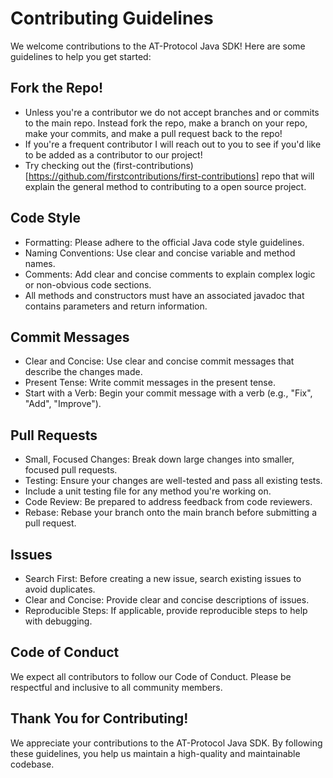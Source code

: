 # Contributing Guidelines
We welcome contributions to the AT-Protocol Java SDK! Here are some guidelines to help you get started:

## Fork the Repo!
- Unless you're a contributor we do not accept branches and or commits to the main repo. Instead fork the repo, make a branch on your repo, make your commits, and make a pull request back to the repo!
- If you're a frequent contributor I will reach out to you to see if you'd like to be added as a contributor to our project!
- Try checking out the (first-contributions)[https://github.com/firstcontributions/first-contributions] repo that will explain the general method to contributing to a open source project.

## Code Style
- Formatting: Please adhere to the official Java code style guidelines.
- Naming Conventions: Use clear and concise variable and method names.
- Comments: Add clear and concise comments to explain complex logic or non-obvious code sections.
- All methods and constructors must have an associated javadoc that contains parameters and return information.

## Commit Messages
- Clear and Concise: Use clear and concise commit messages that describe the changes made.
- Present Tense: Write commit messages in the present tense.
- Start with a Verb: Begin your commit message with a verb (e.g., "Fix", "Add", "Improve").

## Pull Requests
- Small, Focused Changes: Break down large changes into smaller, focused pull requests.
- Testing: Ensure your changes are well-tested and pass all existing tests.
- Include a unit testing file for any method you're working on.
- Code Review: Be prepared to address feedback from code reviewers.
- Rebase: Rebase your branch onto the main branch before submitting a pull request.

## Issues
- Search First: Before creating a new issue, search existing issues to avoid duplicates.
- Clear and Concise: Provide clear and concise descriptions of issues.
- Reproducible Steps: If applicable, provide reproducible steps to help with debugging.

## Code of Conduct
We expect all contributors to follow our Code of Conduct. Please be respectful and inclusive to all community members.

## Thank You for Contributing!
We appreciate your contributions to the AT-Protocol Java SDK. By following these guidelines, you help us maintain a high-quality and maintainable codebase.

